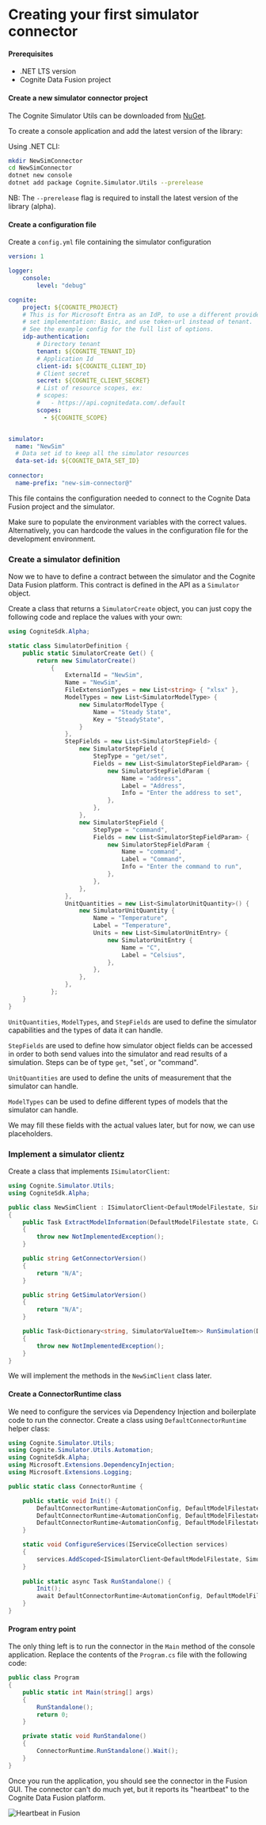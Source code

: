 # Creating your first simulator connector

#### Prerequisites
  - .NET LTS version
  - Cognite Data Fusion project 

#### Create a new simulator connector project

The Cognite Simulator Utils can be downloaded from [NuGet](https://www.nuget.org/packages/Cognite.Simulator.Utils/).

To create a console application and add the latest version of the library:

Using .NET CLI:
```sh
mkdir NewSimConnector
cd NewSimConnector
dotnet new console
dotnet add package Cognite.Simulator.Utils --prerelease
```
NB: The `--prerelease` flag is required to install the latest version of the library (alpha).

#### Create a configuration file

Create a `config.yml` file containing the simulator configuration

```yaml
version: 1

logger:
    console:
        level: "debug"

cognite:
    project: ${COGNITE_PROJECT}
    # This is for Microsoft Entra as an IdP, to use a different provider,
    # set implementation: Basic, and use token-url instead of tenant.
    # See the example config for the full list of options.
    idp-authentication:
        # Directory tenant
        tenant: ${COGNITE_TENANT_ID}
        # Application Id
        client-id: ${COGNITE_CLIENT_ID}
        # Client secret
        secret: ${COGNITE_CLIENT_SECRET}
        # List of resource scopes, ex:
        # scopes:
        #   - https://api.cognitedata.com/.default
        scopes:
          - ${COGNITE_SCOPE}


simulator:
  name: "NewSim"
  # Data set id to keep all the simulator resources
  data-set-id: ${COGNITE_DATA_SET_ID}
    
connector:
  name-prefix: "new-sim-connector@"
```

This file contains the configuration needed to connect to the Cognite Data Fusion project and the simulator.

Make sure to populate the environment variables with the correct values. Alternatively, you can hardcode the values in the configuration file for the development environment.


### Create a simulator definition

Now we to have to define a contract between the simulator and the Cognite Data Fusion platform. This contract is defined in the API as a `Simulator` object.

Create a class that returns a `SimulatorCreate` object,
you can just copy the following code and replace the values with your own:

```csharp
using CogniteSdk.Alpha;

static class SimulatorDefinition {
    public static SimulatorCreate Get() {
        return new SimulatorCreate()
            {
                ExternalId = "NewSim",
                Name = "NewSim",
                FileExtensionTypes = new List<string> { "xlsx" },
                ModelTypes = new List<SimulatorModelType> {
                    new SimulatorModelType {
                        Name = "Steady State",
                        Key = "SteadyState",
                    }
                },
                StepFields = new List<SimulatorStepField> {
                    new SimulatorStepField {
                        StepType = "get/set",
                        Fields = new List<SimulatorStepFieldParam> {
                            new SimulatorStepFieldParam {
                                Name = "address",
                                Label = "Address",
                                Info = "Enter the address to set",
                            },
                        },
                    },
                    new SimulatorStepField {
                        StepType = "command",
                        Fields = new List<SimulatorStepFieldParam> {
                            new SimulatorStepFieldParam {
                                Name = "command",
                                Label = "Command",
                                Info = "Enter the command to run",
                            },
                        },
                    },
                },
                UnitQuantities = new List<SimulatorUnitQuantity>() {
                    new SimulatorUnitQuantity {
                        Name = "Temperature",
                        Label = "Temperature",
                        Units = new List<SimulatorUnitEntry> {
                            new SimulatorUnitEntry {
                                Name = "C",
                                Label = "Celsius",
                            },
                        },
                    },
                },
            };
    }
}
```

`UnitQuantities`, `ModelTypes`, and `StepFields` are used to define the simulator capabilities and the types of data it can handle.

`StepFields` are used to define how simulator object fields can be accessed in order to both send values into the simulator and read results of a simulation.
Steps can be of type `get`, "set`, or "command".

`UnitQuantities` are used to define the units of measurement that the simulator can handle.

`ModelTypes` can be used to define different types of models that the simulator can handle.

We may fill these fields with the actual values later, but for now, we can use placeholders.

### Implement a simulator clientz
Create a class that implements `ISimulatorClient`:

```csharp
using Cognite.Simulator.Utils;
using CogniteSdk.Alpha;

public class NewSimClient : ISimulatorClient<DefaultModelFilestate, SimulatorRoutineRevision>
{
    public Task ExtractModelInformation(DefaultModelFilestate state, CancellationToken _token)
    {
        throw new NotImplementedException();
    }

    public string GetConnectorVersion()
    {
        return "N/A";
    }

    public string GetSimulatorVersion()
    {
        return "N/A";
    }

    public Task<Dictionary<string, SimulatorValueItem>> RunSimulation(DefaultModelFilestate modelState, SimulatorRoutineRevision simulationConfiguration, Dictionary<string, SimulatorValueItem> inputData)
    {
        throw new NotImplementedException();
    }
}
```
We will implement the methods in the `NewSimClient` class later.


#### Create a ConnectorRuntime class
We need to configure the services via Dependency Injection and boilerplate code to run the connector.
Create a class using `DefaultConnectorRuntime` helper class:

```csharp
using Cognite.Simulator.Utils;
using Cognite.Simulator.Utils.Automation;
using CogniteSdk.Alpha;
using Microsoft.Extensions.DependencyInjection;
using Microsoft.Extensions.Logging;

public static class ConnectorRuntime {

    public static void Init() {
        DefaultConnectorRuntime<AutomationConfig, DefaultModelFilestate, DefaultModelFileStatePoco>.ConfigureServices = ConfigureServices;
        DefaultConnectorRuntime<AutomationConfig, DefaultModelFilestate, DefaultModelFileStatePoco>.ConnectorName = "NewSim";
        DefaultConnectorRuntime<AutomationConfig, DefaultModelFilestate, DefaultModelFileStatePoco>.SimulatorDefinition = SimulatorDefinition.Get();
    }

    static void ConfigureServices(IServiceCollection services)
    {
        services.AddScoped<ISimulatorClient<DefaultModelFilestate, SimulatorRoutineRevision>, NewSimClient>();
    }
    
    public static async Task RunStandalone() {
        Init();
        await DefaultConnectorRuntime<AutomationConfig, DefaultModelFilestate, DefaultModelFileStatePoco>.RunStandalone().ConfigureAwait(false);
    }
}
```

#### Program entry point

The only thing left is to run the connector in the `Main` method of the console application.
Replace the contents of the `Program.cs` file with the following code:

```csharp
public class Program
{
    public static int Main(string[] args)
    {
        RunStandalone();
        return 0;
    }

    private static void RunStandalone()
    {
        ConnectorRuntime.RunStandalone().Wait();
    }
}
```

Once you run the application, you should see the connector in the Fusion GUI.
The connector can't do much yet, but it reports its "heartbeat" to the Cognite Data Fusion platform.

![Heartbeat in Fusion](../images/screenshot-heartbeat.png)